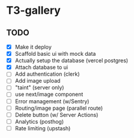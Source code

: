 # T3-gallery

## TODO

- [x] Make it deploy
- [x] Scaffold basic ui with mock data
- [x] Actually setup the database (vercel postgres)
- [x] Attach database to ui
- [ ] Add authentication (clerk)
- [ ] Add image upload
- [ ] "taint" (server only)
- [ ] use next/image component
- [ ] Error management (w/Sentry)
- [ ] Routing/image page (parallel route)
- [ ] Delete button (w/ Server Actions)
- [ ] Analytics (posthog)
- [ ] Rate limiting (upstash)
